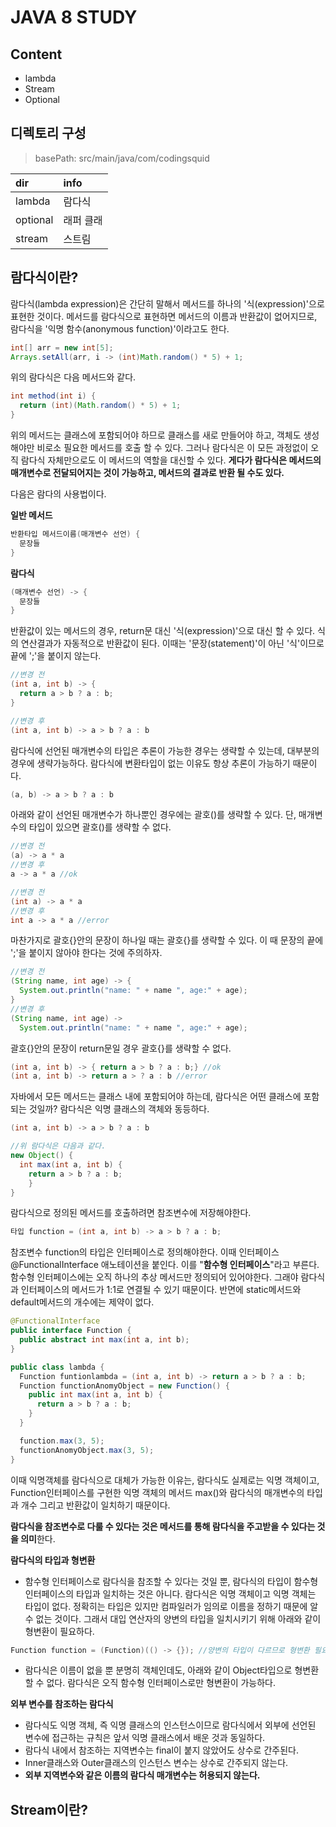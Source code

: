 JAVA 8 STUDY
============

Content
-------

-	lambda
-	Stream
-	Optional<T>

디렉토리 구성
-------------

> basePath: src/main/java/com/codingsquid

| dir      | info      |
|:---------|:----------|
| lambda   | 람다식    |
| optional | 래퍼 클래 |
| stream   | 스트림    |

람다식이란?
-----------

람다식(lambda expression)은 간단히 말해서 메서드를 하나의 '식(expression)'으로 표현한 것이다. 메서드를 람다식으로 표현하면 메서드의 이름과 반환값이 없어지므로, 람다식을 '익명 함수(anonymous function)'이라고도 한다.

```java
int[] arr = new int[5];
Arrays.setAll(arr, i -> (int)Math.random() * 5) + 1;
```

위의 람다식은 다음 메서드와 같다.

```java
int method(int i) {
  return (int)(Math.random() * 5) + 1;
}
```

위의 메서드는 클래스에 포함되어야 하므로 클래스를 새로 만들어야 하고, 객체도 생성해야만 비로소 필요한 메서드를 호출 할 수 있다. 그러나 람다식은 이 모든 과정없이 오직 람다식 자체만으로도 이 메서드의 역할을 대신할 수 있다. **게다가 람다식은 메서드의 매개변수로 전달되어지는 것이 가능하고, 메서드의 결과로 반환 될 수도 있다.**

다음은 람다의 사용법이다.

**일반 메서드**

```java
반환타입 메서드이름(매개변수 선언) {
  문장들
}
```

**람다식**

```java
(매개변수 선언) -> {
  문장들
}
```

반환값이 있는 메서드의 경우, return문 대신 '식(expression)'으로 대신 할 수 있다. 식의 연산결과가 자동적으로 반환값이 된다. 이때는 '문장(statement)'이 아닌 '식'이므로 끝에 ';'을 붙이지 않는다.

```java
//변경 전
(int a, int b) -> {
  return a > b ? a : b;
}

//변경 후
(int a, int b) -> a > b ? a : b
```

람다식에 선언된 매개변수의 타입은 추론이 가능한 경우는 생략할 수 있는데, 대부분의 경우에 생략가능하다. 람다식에 변환타입이 없는 이유도 항상 추론이 가능하기 때문이다.

```java
(a, b) -> a > b ? a : b
```

아래와 같이 선언된 매개변수가 하나뿐인 경우에는 괄호()를 생략할 수 있다. 단, 매개변수의 타입이 있으면 괄호()를 생략할 수 없다.

```java
//변경 전
(a) -> a * a
//변경 후
a -> a * a //ok

//변경 전
(int a) -> a * a
//변경 후
int a -> a * a //error
```

마찬가지로 괄호{}안의 문장이 하나일 때는 괄호{}를 생략할 수 있다. 이 때 문장의 끝에 ';'을 붙이지 않아야 한다는 것에 주의하자.

```java
//변경 전
(String name, int age) -> {
  System.out.println("name: " + name ", age:" + age);
}
//변경 후
(String name, int age) ->
  System.out.println("name: " + name ", age:" + age);
```

괄호{}안의 문장이 return문일 경우 괄호{}를 생략할 수 없다.

```java
(int a, int b) -> { return a > b ? a : b;} //ok
(int a, int b) -> return a > ? a : b //error
```

자바에서 모든 메서드는 클래스 내에 포함되어야 하는데, 람다식은 어떤 클래스에 포함되는 것일까? 람다식은 익명 클래스의 객체와 동등하다.

```java
(int a, int b) -> a > b ? a : b

//위 람다식은 다음과 같다.
new Object() {
  int max(int a, int b) {
    return a > b ? a : b;
    }
}
```

람다식으로 정의된 메서드를 호출하려면 참조변수에 저장해야한다.

```java
타입 function = (int a, int b) -> a > b ? a : b;
```

참조변수 function의 타입은 인터페이스로 정의해야한다. 이때 인터페이스 @FunctionalInterface 애노테이션을 붙인다. 이를 "**함수형 인터페이스**"라고 부른다. 함수형 인터페이스에는 오직 하나의 추상 메서드만 정의되어 있어야한다. 그래야 람다식과 인터페이스의 메서드가 1:1로 연결될 수 있기 때문이다. 반면에 static메서드와 default메서드의 개수에는 제약이 없다.

```java
@FunctionalInterface
public interface Function {
  public abstract int max(int a, int b);
}

public class lambda {
  Function funtionlambda = (int a, int b) -> return a > b ? a : b;
  Function functionAnomyObject = new Function() {
    public int max(int a, int b) {
      return a > b ? a : b;
    }
  }

  function.max(3, 5);
  functionAnomyObject.max(3, 5);
}
```

이때 익명객체를 람다식으로 대체가 가능한 이유는, 람다식도 실제로는 익명 객체이고, Function인터페이스를 구현한 익명 객체의 메서드 max()와 람다식의 매개변수의 타입과 개수 그리고 반환값이 일치하기 때문이다.

**람다식을 참조변수로 다룰 수 있다는 것은 메서드를 통해 람다식을 주고받을 수 있다는 것을 의미**한다.

**람다식의 타입과 형변환**

-	함수형 인터페이스로 람다식을 참조할 수 있다는 것일 뿐, 람다식의 타입이 함수형 인터페이스의 타입과 일치하는 것은 아니다. 람다식은 익명 객체이고 익명 객체는 타입이 없다. 정확히는 타입은 있지만 컴파일러가 임의로 이름을 정하기 때문에 알 수 없는 것이다. 그래서 대입 연산자의 양변의 타입을 일치시키기 위해 아래와 같이 형변환이 필요하다.

```java
Function function = (Function)(() -> {}); //양변의 타입이 다르므로 형변환 필요
```

-	람다식은 이름이 없을 뿐 분명히 객체인데도, 아래와 같이 Object타입으로 형변환 할 수 없다. 람다식은 오직 함수형 인터페이스로만 형변환이 가능하다.

**외부 변수를 참조하는 람다식**

-	람다식도 익명 객체, 즉 익명 클래스의 인스턴스이므로 람다식에서 외부에 선언된 변수에 접근하는 규칙은 앞서 익명 클래스에서 배운 것과 동일하다.
-	람다식 내에서 참조하는 지역변수는 final이 붙지 않았어도 상수로 간주된다.
-	Inner클래스와 Outer클래스의 인스턴스 변수는 상수로 간주되지 않는다.
-	**외부 지역변수와 같은 이름의 람다식 매개변수는 허용되지 않는다.**

Stream이란?
-----------
